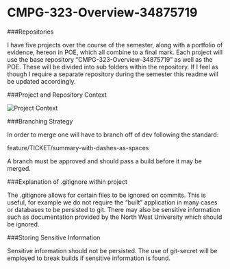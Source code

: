 # CMPG-323-Overview-34875719
###Repositories

I have five projects over the course of the semester, along with a portfolio of evidence, hereon in POE, which all combine to a final mark. Each project will use the base repository “CMPG-323-Overview-34875719” as well as the POE. These will be divided into sub folders within the repository. If I feel as though I require a separate repository during the semester this readme will be updated accordingly.

###Project and Repository Context

![Project Context](https://www.icloud.com/iclouddrive/079isrrHwM5V-h26Ty6usT2zA#repo-project-context)

###Branching Strategy

In order to merge one will have to branch off of dev following the standard:

feature/TICKET/summary-with-dashes-as-spaces

A branch must be approved and should pass a build before it may be merged.

###Explanation of .gitignore within project

The .gitignore allows for certain files to be ignored on commits. This is useful, for example we do not require the “built” application in many cases or databases to be persisted to git. There may also be sensitive information such as documentation provided by the North West University which should be ignored.

###Storing Sensitive Information

Sensitive information should not be persisted. The use of git-secret will be employed to break builds if sensitive information is found.

